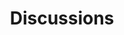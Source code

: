 ---
title: Discussions
linktitle: Discussions

# Optional header image (relative to `static/img/` folder).
header:
  caption: ""
  image: ""

# DO NOT MODIFY BELOW THIS LINE -------
menu_name: Discussions

menu:
  main:
    # parent: Groups
  groups:
    # parent: Groups
  discussions:
---